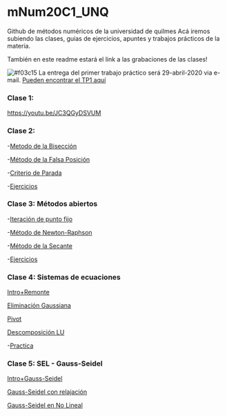# mNum20C1_UNQ
Github de métodos numéricos de la universidad de quilmes
Acá iremos subiendo las clases, guias de ejercicios, apuntes y trabajos prácticos de la materia.


También en este readme estará el link a las grabaciones de las clases!

![#f03c15](https://via.placeholder.com/300x70.png/f10/fff?text=MUY+IMPORTANTE) 
 La entrega del primer trabajo práctico será 29-abril-2020 via e-mail. 
[Pueden encontrar el TP1 aquí](https://github.com/ulisesbussi/mNum20C1_UNQ/blob/master/guia/TP_1.pdf)









### Clase 1:
https://youtu.be/JC3QGyDSVUM

### Clase 2:

-[Metodo de la Bisección](https://youtu.be/h15Ronn39pQ)

-[Método de la Falsa Posición](https://youtu.be/BWJGvuKtKXQ)

-[Criterio de Parada](https://youtu.be/QoR2YwFEfTI)

-[Ejercicios](https://youtu.be/IOuZBIYo4Lg)


### Clase 3: Métodos abiertos

-[Iteración de punto fijo](https://youtu.be/NFDZwNU20Zg)

-[Método de Newton-Raphson](https://youtu.be/wpV9-ZMD2ds)

-[Método de la Secante](https://youtu.be/eSY9F4WQoDE)

-[Ejercicios](https://youtu.be/CufRQ-Lrirk)


### Clase 4: Sistemas de ecuaciones



[Intro+Remonte](https://youtu.be/MN4wB-glbhc)

[Eliminación Gaussiana](https://youtu.be/pvYQ2ALnFUg)

[Pivot](https://youtu.be/fb3XPe-m-m8)

[Descomposición LU](https://youtu.be/p_PF7g1hTKY)

-[Practica](https://www.youtube.com/watch?v=ajdsEDiBUo0)



### Clase 5: SEL - Gauss-Seidel


[Intro+Gauss-Seidel](https://youtu.be/MnvH8NqU9Iw)

[Gauss-Seidel con relajación](https://youtu.be/xnGFY-NsptE)

[Gauss-Seidel en No Lineal](https://youtu.be/olRGHFztVq0)
